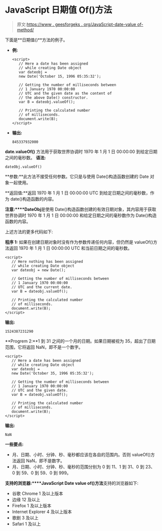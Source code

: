 # JavaScript 日期值 Of()方法

> 原文:[https://www . geesforgeks . org/JavaScript-date-value of-method/](https://www.geeksforgeeks.org/javascript-date-valueof-method/)

下面是**日期值()**方法的例子。

*   **例:**

    ```
    <script>
       // Here a date has been assigned
       // while creating Date object
       var dateobj = 
       new Date('October 15, 1996 05:35:32');

       // Getting the number of milliseconds between 
       // 1 January 1970 00:00:00
       // UTC and the given date as the content of 
       // the above Date() constructor.
       var B = dateobj.valueOf();

       // Printing the calculated number
       // of milliseconds.
       document.write(B);
    </script>
    ```

*   **输出:**

    ```
    845337932000
    ```

**date.valueOf()** 方法用于获取世界协调时 1970 年 1 月 1 日 00:00:00 到给定日期之间的毫秒数。
**语法:**

```
dateObj.valueOf()
```

**参数:**此方法不接受任何参数。它只是与使用 Date()构造函数创建的 Date 对象一起使用。

**返回值:**返回 1970 年 1 月 1 日 00:00:00 UTC 到给定日期之间的毫秒数，作为 date()构造函数的内容。

**注意:****DateObj**是使用 Date()构造函数创建的有效日期对象，其内容用于获取世界协调时 1970 年 1 月 1 日 00:00:00 和给定日期之间的毫秒数作为 Date()构造函数的内容。

上述方法的更多代码如下:

**程序 1:** 如果在创建日期对象时没有作为参数传递任何内容，但仍然是 valueOf()方法返回 1970 年 1 月 1 日 00:00:00 UTC 和当前日期之间的毫秒数。

```
<script>
   // Here nothing has been assigned
   // while creating Date object
   var dateobj = new Date();

   // Getting the number of milliseconds between 
   // 1 January 1970 00:00:00
   // UTC and the current date.
   var B = dateobj.valueOf();

   // Printing the calculated number 
   // of milliseconds.
   document.write(B);
</script>
```

**输出:**

```
1524387231290
```

**Progrem 2:**1 到 31 之间的一个月的日期。如果日期被视为 35，超出了日期范围，它将返回 NaN，即不是一个数字。

```
<script>
   // Here a date has been assigned
   // while creating Date object
   var dateobj =
   new Date('October 35, 1996 05:35:32');

   // Getting the number of milliseconds between 
   // 1 January 1970 00:00:00
   // UTC and the given date.
   var B = dateobj.valueOf();

   // Printing the calculated number 
   // of milliseconds.
   document.write(B);
</script>
```

**输出:**

```
NaN
```

**一些要点:**

*   月、日期、小时、分钟、秒、毫秒都应该在各自的范围内。否则 valueOf()方法返回 NaN，即不是数字。
*   月、日期、小时、分钟、秒、毫秒的范围分别为 0 到 11、1 到 31、0 到 23、0 到 59、0 到 59、0 到 999。

**支持的浏览器:****JavaScript Date value of()方法**支持的浏览器如下:

*   谷歌 Chrome 1 及以上版本
*   边缘 12 及以上
*   Firefox 1 及以上版本
*   Internet Explorer 4 及以上版本
*   歌剧 3 及以上
*   Safari 1 及以上